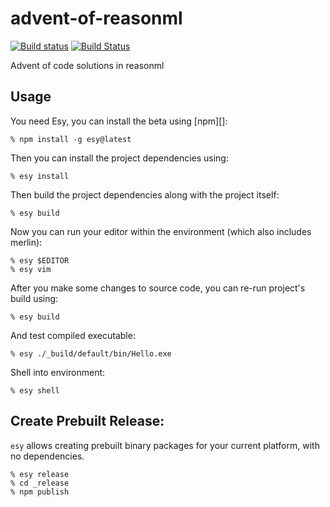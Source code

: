 # advent-of-reasonml

[![Build status](https://ci.appveyor.com/api/projects/status/clqxyx5ohadbjkcw/branch/master?svg=true)](https://ci.appveyor.com/project/esy/hello-reason/branch/master)
[![Build Status](https://travis-ci.org/esy-ocaml/hello-reason.svg?branch=master)](https://travis-ci.org/esy-ocaml/hello-reason)

Advent of code solutions in reasonml

## Usage

You need Esy, you can install the beta using [npm][]:

    % npm install -g esy@latest

Then you can install the project dependencies using:

    % esy install

Then build the project dependencies along with the project itself:

    % esy build

Now you can run your editor within the environment (which also includes merlin):

    % esy $EDITOR
    % esy vim

After you make some changes to source code, you can re-run project's build
using:

    % esy build

And test compiled executable:

    % esy ./_build/default/bin/Hello.exe

Shell into environment:

    % esy shell


## Create Prebuilt Release:

`esy` allows creating prebuilt binary packages for your current platform, with
no dependencies.

    % esy release
    % cd _release
    % npm publish
